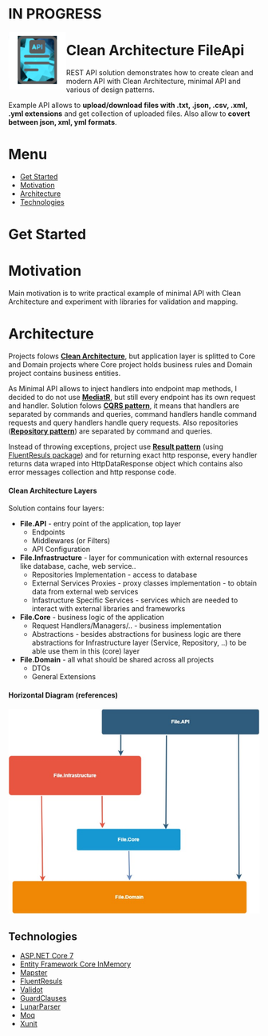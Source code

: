 # IN PROGRESS

 <img align="left" width="116" height="116" src=".\doc\img\fileApi_icon.png" />

# Clean Architecture FileApi
REST API solution demonstrates how to create clean and modern API with Clean Architecture, minimal API and various of design patterns.

Example API allows to **upload/download files with .txt, .json, .csv, .xml, .yml extensions** and get collection of uploaded files. Also allow to **covert between json, xml, yml formats**.

# Menu
* [Get Started](#get-started)
* [Motivation](#motivation)
* [Architecture](#architecture)
* [Technologies](#technologies)

# Get Started
# Motivation
Main motivation is to write practical example of minimal API with Clean Architecture and experiment with libraries for validation and mapping.

# Architecture

Projects folows **[Clean Architecture](https://learn.microsoft.com/en-us/dotnet/architecture/modern-web-apps-azure/common-web-application-architectures#clean-architecture)**, but application layer is splitted to Core and Domain projects where Core project holds business rules and Domain project contains business entities.

As Minimal API allows to inject handlers into endpoint map methods, I decided to do not use **[MediatR](https://github.com/jbogard/MediatR)**, but still every endpoint has its own request and handler. Solution folows **[CQRS pattern](https://learn.microsoft.com/en-us/azure/architecture/patterns/cqrs)**, it means that handlers are separated by commands and queries, command handlers handle command requests and query handlers handle query requests. Also repositories (**[Repository pattern](https://learn.microsoft.com/en-us/aspnet/mvc/overview/older-versions/getting-started-with-ef-5-using-mvc-4/implementing-the-repository-and-unit-of-work-patterns-in-an-asp-net-mvc-application)**) are separated by command and queries.

Instead of throwing exceptions, project use **[Result pattern](https://www.forevolve.com/en/articles/2018/03/19/operation-result/)** (using [FluentResuls package](https://github.com/altmann/FluentResults)) and for returning exact http response, every handler returns data wraped into HttpDataResponse object which contains also error messages collection and http response code.

#### Clean Architecture Layers

Solution contains four layers: 
* **File.API** - entry point of the application, top layer
	*  Endpoints
	*  Middlewares (or Filters)
	*  API Configuration
* **File.Infrastructure** - layer for communication with external resources like database, cache, web service.. 
	*  Repositories Implementation - access to database
	*  External Services Proxies - proxy classes implementation - to obtain data from external web services
	*  Infastructure Specific Services - services which are needed to interact with external libraries and frameworks
* **File.Core** - business logic of the application
	*  Request Handlers/Managers/.. - business implementation
	*  Abstractions - besides abstractions for business logic are there abstractions for Infrastructure layer (Service, Repository, ..) to be able use them in this (core) layer
* **File.Domain** - all what should be shared across all projects
	* DTOs
	* General Extensions

#### Horizontal Diagram (references)
![Project Clean Architecture Diagram](./doc/img/cleanArchitecture.jpg)

## Technologies
* [ASP.NET Core 7](https://learn.microsoft.com/en-us/aspnet/core/introduction-to-aspnet-core?view=aspnetcore-7.0)
* [Entity Framework Core InMemory](https://learn.microsoft.com/en-us/ef/core/providers/in-memory/?tabs=dotnet-core-cli)
* [Mapster](https://github.com/MapsterMapper/Mapster)
* [FluentResuls](https://github.com/altmann/FluentResults)
* [Validot](https://github.com/bartoszlenar/Validot)
* [GuardClauses](https://github.com/ardalis/GuardClauses)
* [LunarParser](https://github.com/Relfos/LunarParser)
* [Moq](https://github.com/moq/moq4)
* [Xunit](https://github.com/xunit/xunit)
